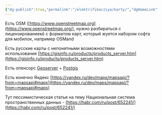 ```yaml
---
{"dg-publish":true,"permalink":"/elektrifikacziya/karty/","dgHomeLink":true,"dgPassFrontmatter":false}
---
```


Есть OSM ([https://www.openstreetmap.org](https://www.openstreetmap.org/), нужно разбираться с лицензированием) с форматом карт, который жуется набором софта для мобилок, например OSMand

Есть русские карты с непонятными возможностями использования [https://gisinfo.ru/products/products_server.htm](https://gisinfo.ru/products/products_server.htm)

Есть опенсорс [Geoserver](http://geoserver.org/) + [Postgis](https://postgis.net/) 

Есть конечно Яндекс [https://yandex.ru/dev/maps/mapsapi/?from=mapsapi#maps](https://yandex.ru/dev/maps/mapsapi/?from=mapsapi#maps)

Тут пессимистическая статья на тему Национальная система пространственных данных - [https://habr.com/ru/post/652241/](https://habr.com/ru/post/652241/)